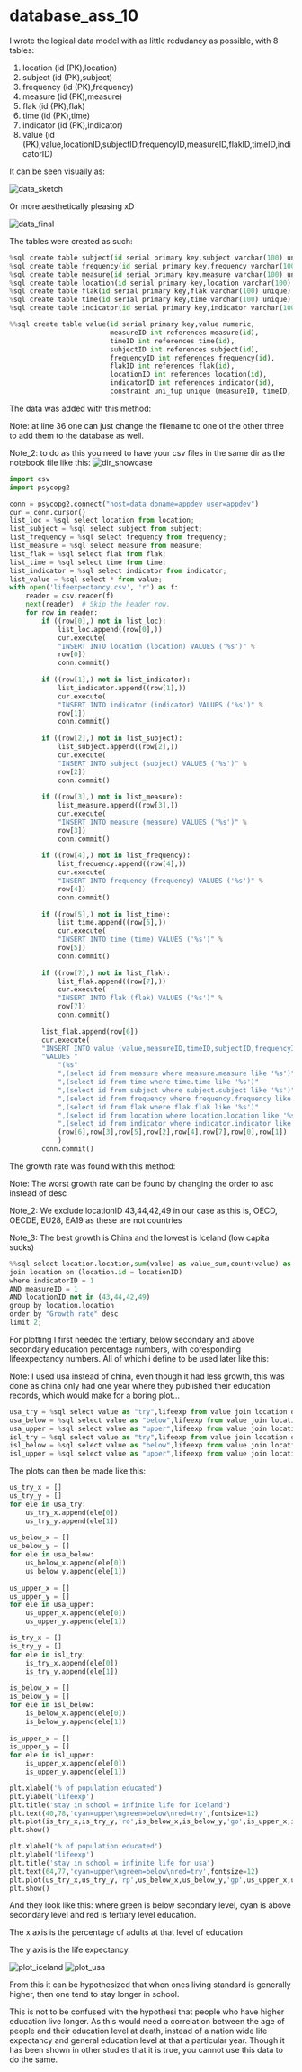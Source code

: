 # database_ass_10

I wrote the logical data model with as little redudancy as possible, with 8 tables:
1. location (id (PK),location)
2. subject (id (PK),subject)
3. frequency (id (PK),frequency)
4. measure (id (PK),measure)
5. flak (id (PK),flak)
6. time (id (PK),time)
7. indicator (id (PK),indicator)
8. value (id (PK),value,locationID,subjectID,frequencyID,measureID,flakID,timeID,indicatorID)

It can be seen visually as: 

![data_sketch](https://github.com/Thug-Lyfe/database_ass_10/blob/master/data2.jpg "logical data model sketch")

Or more aesthetically pleasing xD  

![data_final](https://github.com/Thug-Lyfe/database_ass_10/blob/master/data1.jpg "logical data model")

The tables were created as such:

```python
%sql create table subject(id serial primary key,subject varchar(100) unique);
%sql create table frequency(id serial primary key,frequency varchar(100) unique);
%sql create table measure(id serial primary key,measure varchar(100) unique);
%sql create table location(id serial primary key,location varchar(100) unique);
%sql create table flak(id serial primary key,flak varchar(100) unique);
%sql create table time(id serial primary key,time varchar(100) unique);
%sql create table indicator(id serial primary key,indicator varchar(100) unique);
```
```python
%%sql create table value(id serial primary key,value numeric, 
                         measureID int references measure(id), 
                         timeID int references time(id), 
                         subjectID int references subject(id), 
                         frequencyID int references frequency(id), 
                         flakID int references flak(id), 
                         locationID int references location(id), 
                         indicatorID int references indicator(id),
                         constraint uni_tup unique (measureID, timeID, subjectID,flakID,locationID,indicatorID));
```

The data was added with this method:

Note: at line 36 one can just change the filename to one of the other three to add them to the database as well.

Note_2: to do as this you need to have your csv files in the same dir as the notebook file like this:
![dir_showcase](https://github.com/Thug-Lyfe/database_ass_10/blob/master/dir.png "dir")
```python
import csv
import psycopg2

conn = psycopg2.connect("host=data dbname=appdev user=appdev")
cur = conn.cursor()
list_loc = %sql select location from location;
list_subject = %sql select subject from subject;
list_frequency = %sql select frequency from frequency;
list_measure = %sql select measure from measure;
list_flak = %sql select flak from flak;
list_time = %sql select time from time;
list_indicator = %sql select indicator from indicator;
list_value = %sql select * from value;
with open('lifeexpectancy.csv', 'r') as f:
    reader = csv.reader(f)
    next(reader)  # Skip the header row.
    for row in reader:
        if ((row[0],) not in list_loc):
            list_loc.append((row[0],))
            cur.execute(
            "INSERT INTO location (location) VALUES ('%s')" %
            row[0])
            conn.commit()
            
        if ((row[1],) not in list_indicator):
            list_indicator.append((row[1],))
            cur.execute(
            "INSERT INTO indicator (indicator) VALUES ('%s')" %
            row[1])
            conn.commit()
            
        if ((row[2],) not in list_subject):
            list_subject.append((row[2],))
            cur.execute(
            "INSERT INTO subject (subject) VALUES ('%s')" %
            row[2])
            conn.commit()
            
        if ((row[3],) not in list_measure):
            list_measure.append((row[3],))
            cur.execute(
            "INSERT INTO measure (measure) VALUES ('%s')" %
            row[3])
            conn.commit()
            
        if ((row[4],) not in list_frequency):
            list_frequency.append((row[4],))
            cur.execute(
            "INSERT INTO frequency (frequency) VALUES ('%s')" %
            row[4])
            conn.commit()
            
        if ((row[5],) not in list_time):
            list_time.append((row[5],))
            cur.execute(
            "INSERT INTO time (time) VALUES ('%s')" %
            row[5])
            conn.commit()
            
        if ((row[7],) not in list_flak):
            list_flak.append((row[7],))
            cur.execute(
            "INSERT INTO flak (flak) VALUES ('%s')" %
            row[7])
            conn.commit()
        
        list_flak.append(row[6])
        cur.execute(
        "INSERT INTO value (value,measureID,timeID,subjectID,frequencyID,flakID,locationID,indicatorID) "
        "VALUES "
            "(%s"
            ",(select id from measure where measure.measure like '%s')"
            ",(select id from time where time.time like '%s')"
            ",(select id from subject where subject.subject like '%s')"
            ",(select id from frequency where frequency.frequency like '%s')"
            ",(select id from flak where flak.flak like '%s')"
            ",(select id from location where location.location like '%s')"
            ",(select id from indicator where indicator.indicator like '%s'))" % 
            (row[6],row[3],row[5],row[2],row[4],row[7],row[0],row[1])
            )
        conn.commit()
```

The growth rate was found with this method: 

Note: The worst growth rate can be found by changing the order to asc instead of desc

Note_2: We exclude locationID 43,44,42,49 in our case as this is, OECD, OECDE, EU28, EA19 as these are not countries

Note_3: The best growth is China and the lowest is Iceland (low capita sucks)
```python
%%sql select location.location,sum(value) as value_sum,count(value) as value_co, ((max(value) - min(value)) / count(value))  as "Growth rate" from value
join location on (location.id = locationID)
where indicatorID = 1
AND measureID = 1
AND locationID not in (43,44,42,49)
group by location.location
order by "Growth rate" desc
limit 2;
```

For plotting I first needed the tertiary, below secondary and above secondary education percentage numbers, with coresponding lifeexpectancy numbers. All of which i define to be used later like this:

Note: I used usa instead of china, even though it had less growth, this was done as china only had one year where they published their education records, which would make for a boring plot...
```python
usa_try = %sql select value as "try",lifeexp from value join location on (location.id = locationID) join subject on (subject.id = subjectID) join (select timeID,value as lifeexp from value where indicatorID = 3 AND subjectID = 1 AND locationID = 30) as lifeexp on (lifeexp.timeID = value.timeID) join time on (time.id = value.timeid) where location like 'USA' AND subject like 'TRY'
usa_below = %sql select value as "below",lifeexp from value join location on (location.id = locationID) join subject on (subject.id = subjectID) join (select timeID,value as lifeexp from value where indicatorID = 3 AND subjectID = 1 AND locationID = 30) as lifeexp on (lifeexp.timeID = value.timeID) join time on (time.id = value.timeid) where location like 'USA' AND subject like 'BUPPSRY'
usa_upper = %sql select value as "upper",lifeexp from value join location on (location.id = locationID) join subject on (subject.id = subjectID) join (select timeID,value as lifeexp from value where indicatorID = 3 AND subjectID = 1 AND locationID = 30) as lifeexp on (lifeexp.timeID = value.timeID) join time on (time.id = value.timeid) where location like 'USA' AND subject like 'UPPSRY'
isl_try = %sql select value as "try",lifeexp from value join location on (location.id = locationID) join subject on (subject.id = subjectID) join (select timeID,value as lifeexp from value where indicatorID = 3 AND subjectID = 1 AND locationID = 30) as lifeexp on (lifeexp.timeID = value.timeID) join time on (time.id = value.timeid) where location like 'ISL' AND subject like 'TRY'
isl_below = %sql select value as "below",lifeexp from value join location on (location.id = locationID) join subject on (subject.id = subjectID) join (select timeID,value as lifeexp from value where indicatorID = 3 AND subjectID = 1 AND locationID = 30) as lifeexp on (lifeexp.timeID = value.timeID) join time on (time.id = value.timeid) where location like 'ISL' AND subject like 'BUPPSRY'
isl_upper = %sql select value as "upper",lifeexp from value join location on (location.id = locationID) join subject on (subject.id = subjectID) join (select timeID,value as lifeexp from value where indicatorID = 3 AND subjectID = 1 AND locationID = 30) as lifeexp on (lifeexp.timeID = value.timeID) join time on (time.id = value.timeid) where location like 'ISL' AND subject like 'UPPSRY'
```

The plots can then be made like this:
```python
us_try_x = []
us_try_y = []
for ele in usa_try:
    us_try_x.append(ele[0])
    us_try_y.append(ele[1])
    
us_below_x = []
us_below_y = []
for ele in usa_below:
    us_below_x.append(ele[0])
    us_below_y.append(ele[1])
    
us_upper_x = []
us_upper_y = []
for ele in usa_upper:
    us_upper_x.append(ele[0])
    us_upper_y.append(ele[1])

is_try_x = []
is_try_y = []
for ele in isl_try:
    is_try_x.append(ele[0])
    is_try_y.append(ele[1])
    
is_below_x = []
is_below_y = []
for ele in isl_below:
    is_below_x.append(ele[0])
    is_below_y.append(ele[1])
    
is_upper_x = []
is_upper_y = []
for ele in isl_upper:
    is_upper_x.append(ele[0])
    is_upper_y.append(ele[1])

plt.xlabel('% of population educated')
plt.ylabel('lifeexp')
plt.title('stay in school = infinite life for Iceland')
plt.text(40,78,'cyan=upper\ngreen=below\nred=try',fontsize=12)
plt.plot(is_try_x,is_try_y,'ro',is_below_x,is_below_y,'go',is_upper_x,is_upper_y,'co')
plt.show()

plt.xlabel('% of population educated')
plt.ylabel('lifeexp')
plt.title('stay in school = infinite life for usa')
plt.text(64,77,'cyan=upper\ngreen=below\nred=try',fontsize=12)
plt.plot(us_try_x,us_try_y,'rp',us_below_x,us_below_y,'gp',us_upper_x,us_upper_y,'cp',)
plt.show()
```
And they look like this: where green is below secondary level, cyan is above secondary level and red is tertiary level education.

The x axis is the percentage of adults at that level of education

The y axis is the life expectancy.

![plot_iceland](https://github.com/Thug-Lyfe/database_ass_10/blob/master/iceland.png "iceland plot")
![plot_usa](https://github.com/Thug-Lyfe/database_ass_10/blob/master/usa.png "usa plot")

From this it can be hypothesized that when ones living standard is generally higher, then one tend to stay longer in school.

This is not to be confused with the hypothesi that people who have higher education live longer. As this would need a correlation between the age of people and their education level at death, instead of a nation wide life expectancy and general education level at that a particular year. Though it has been shown in other studies that it is true, you cannot use this data to do the same.


